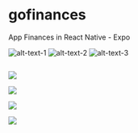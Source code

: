 # gofinances
App Finances in React Native - Expo 

![alt-text-1](https://github.com/marcosaureliodiasmoura/gofinances/blob/master/src/assets/gifs/1.gif"title-1") 
![alt-text-2](https://github.com/marcosaureliodiasmoura/gofinances/blob/master/src/assets/gifs/1.gif "title-2")
![alt-text-3](https://github.com/marcosaureliodiasmoura/gofinances/blob/master/src/assets/gifs/2.gif "title-3")


![]()

![](https://github.com/marcosaureliodiasmoura/gofinances/blob/master/src/assets/gifs/2.gif)

![](https://github.com/marcosaureliodiasmoura/gofinances/blob/master/src/assets/gifs/3.gif)

![](https://github.com/marcosaureliodiasmoura/gofinances/blob/master/src/assets/gifs/4.gif)

![](https://github.com/marcosaureliodiasmoura/gofinances/blob/master/src/assets/gifs/5.gif)

